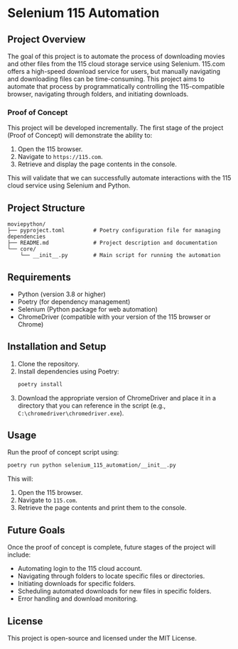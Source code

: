 # Selenium 115 Automation

## Project Overview

The goal of this project is to automate the process of downloading movies and other files from the 115 cloud storage service using Selenium. 115.com offers a high-speed download service for users, but manually navigating and downloading files can be time-consuming. This project aims to automate that process by programmatically controlling the 115-compatible browser, navigating through folders, and initiating downloads.

### Proof of Concept

This project will be developed incrementally. The first stage of the project (Proof of Concept) will demonstrate the ability to:

1. Open the 115 browser.
2. Navigate to `https://115.com`.
3. Retrieve and display the page contents in the console.

This will validate that we can successfully automate interactions with the 115 cloud service using Selenium and Python.

## Project Structure

```plaintext
moviepython/
├── pyproject.toml         # Poetry configuration file for managing dependencies
├── README.md              # Project description and documentation
└── core/
    └── __init__.py        # Main script for running the automation
```

## Requirements

- Python (version 3.8 or higher)
- Poetry (for dependency management)
- Selenium (Python package for web automation)
- ChromeDriver (compatible with your version of the 115 browser or Chrome)

## Installation and Setup

1. Clone the repository.
2. Install dependencies using Poetry:
   ```bash
   poetry install
   ```
3. Download the appropriate version of ChromeDriver and place it in a directory that you can reference in the script (e.g., `C:\chromedriver\chromedriver.exe`).

## Usage

Run the proof of concept script using:

```bash
poetry run python selenium_115_automation/__init__.py
```

This will:

1. Open the 115 browser.
2. Navigate to `115.com`.
3. Retrieve the page contents and print them to the console.

## Future Goals

Once the proof of concept is complete, future stages of the project will include:

- Automating login to the 115 cloud account.
- Navigating through folders to locate specific files or directories.
- Initiating downloads for specific folders.
- Scheduling automated downloads for new files in specific folders.
- Error handling and download monitoring.

## License

This project is open-source and licensed under the MIT License.
